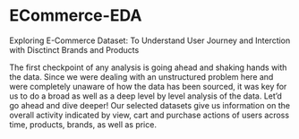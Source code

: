 # ECommerce-EDA

Exploring E-Commerce Dataset: To Understand User Journey and Interction with Disctinct Brands and Products

The first checkpoint of any analysis is going ahead and shaking hands with the data. Since we were dealing with an unstructured problem here and were completely unaware of how the data has been sourced, it was key for us to do a broad as well as a deep level by level analysis of the data. Let’d go ahead and dive deeper!
Our selected datasets give us information on the overall activity indicated by view, cart and purchase actions of users across time, products, brands, as well as price.
